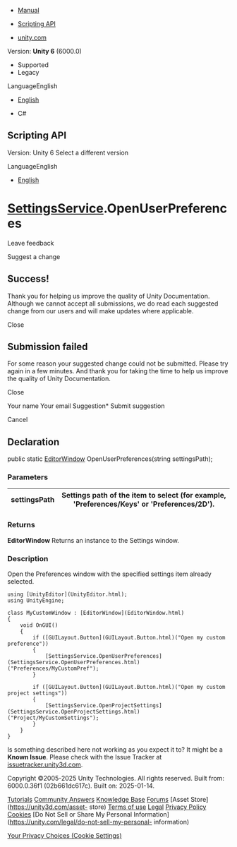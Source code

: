 [ ]()

  * [Manual](../Manual/index.html)
  * [Scripting API](../ScriptReference/index.html)

  * [unity.com](https://unity.com/)

Version: **Unity 6** (6000.0)

  * Supported
  * Legacy

LanguageEnglish

  * [English]()

  * C#

[ ](https://docs.unity3d.com)

## Scripting API

Version: Unity 6 Select a different version

LanguageEnglish

  * [English]()

#  [SettingsService](SettingsService.html).OpenUserPreferences

Leave feedback

Suggest a change

## Success!

Thank you for helping us improve the quality of Unity Documentation. Although
we cannot accept all submissions, we do read each suggested change from our
users and will make updates where applicable.

Close

## Submission failed

For some reason your suggested change could not be submitted. Please <a>try
again</a> in a few minutes. And thank you for taking the time to help us
improve the quality of Unity Documentation.

Close

Your name Your email Suggestion* Submit suggestion

Cancel

[ ]()

## Declaration

public static [EditorWindow](EditorWindow.html) OpenUserPreferences(string
settingsPath);

### Parameters

settingsPath | Settings path of the item to select (for example, 'Preferences/Keys' or 'Preferences/2D').  
---|---  
  
### Returns

**EditorWindow** Returns an instance to the Settings window.

### Description

Open the Preferences window with the specified settings item already selected.

    
    
    using [UnityEditor](UnityEditor.html);
    using UnityEngine;  
      
    class MyCustomWindow : [EditorWindow](EditorWindow.html)
    {
        void OnGUI()
        {
            if ([GUILayout.Button](GUILayout.Button.html)("Open my custom preference"))
            {
                [SettingsService.OpenUserPreferences](SettingsService.OpenUserPreferences.html)("Preferences/MyCustomPref");
            }  
      
            if ([GUILayout.Button](GUILayout.Button.html)("Open my custom project settings"))
            {
                [SettingsService.OpenProjectSettings](SettingsService.OpenProjectSettings.html)("Project/MyCustomSettings");
            }
        }
    }
    

Is something described here not working as you expect it to? It might be a
**Known Issue**. Please check with the Issue Tracker at
[issuetracker.unity3d.com](https://issuetracker.unity3d.com).

Copyright ©2005-2025 Unity Technologies. All rights reserved. Built from:
6000.0.36f1 (02b661dc617c). Built on: 2025-01-14.

[Tutorials](https://unity3d.com/learn) [Community
Answers](https://answers.unity3d.com) [Knowledge
Base](https://support.unity3d.com/hc/en-us)
[Forums](https://forum.unity3d.com) [Asset Store](https://unity3d.com/asset-
store) [Terms of use](https://docs.unity3d.com/Manual/TermsOfUse.html)
[Legal](https://unity.com/legal) [Privacy
Policy](https://unity.com/legal/privacy-policy)
[Cookies](https://unity.com/legal/cookie-policy) [Do Not Sell or Share My
Personal Information](https://unity.com/legal/do-not-sell-my-personal-
information)

[Your Privacy Choices (Cookie Settings)](javascript:void\(0\);)

